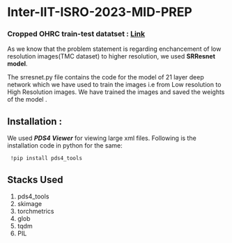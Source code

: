 # Inter-IIT-ISRO-2023-MID-PREP

### Cropped OHRC train-test datatset : [Link](https://www.kaggle.com/datasets/arijitdas2002/tudumm) 

As we know that the problem statement is regarding enchancement of low resolution images(TMC dataset) to higher resolution, we used **SRResnet model**.

The srresnet.py file contains the code for the model of 21 layer deep network which we have used to train the images i.e from Low resolution to High Resolution images. We have trained the images and saved the weights of the model .

## Installation :

We used ***PDS4 Viewer*** for viewing large xml files. Following is the installation code in python for the same:

``` !pip install pds4_tools```


## Stacks Used
1. pds4_tools
2. skimage
3. torchmetrics
4. glob
5. tqdm
6. PIL

